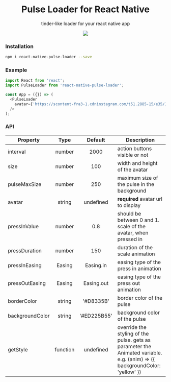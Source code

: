 <h1 align="center">Pulse Loader for React Native</h1>
<p align="center">tinder-like loader for your react native app</p>

<p align="center">
  <img src="http://i.giphy.com/l0MYz2cMbOryuyPZu.gif" />
</p>

### Installation
```bash
npm i react-native-pulse-loader --save
```

### Example

```js
import React from 'react';
import PulseLoader from 'react-native-pulse-loader';

const App = ({}) => (
  <PulseLoader
    avatar={'https://scontent-fra3-1.cdninstagram.com/t51.2885-15/e35/11429705_386886401514376_550879228_n.jpg'}
  />
);
```


### API

| Property       | Type          | Default             | Description |
| -------------  |:-------------:|:------------:       | ----------- |
| interval       | number        | 2000                | action buttons visible or not
| size           | number        | 100                 | width and height of the avatar
| pulseMaxSize   | number        | 250                 | maximum size of the pulse in the background
| avatar         | string        | undefined           | **required** avatar url to display
| pressInValue   | number        | 0.8                 | should be between 0 and 1. scale of the avatar, when pressed in
| pressDuration  | number        | 150                 | duration of the scale animation
| pressInEasing  | Easing        | Easing.in           | easing type of the press in animation
| pressOutEasing | Easing        | Easing.out          | easing type of the press out animation
| borderColor    | string        | '#D8335B'           | border color of the pulse
| backgroundColor| string        | '#ED225B55'         | background color of the pulse
| getStyle       | function      | undefined           | override the styling of the pulse. gets as parameter the Animated variable. e.g. (anim) => ({ backgroundColor: 'yellow' })
